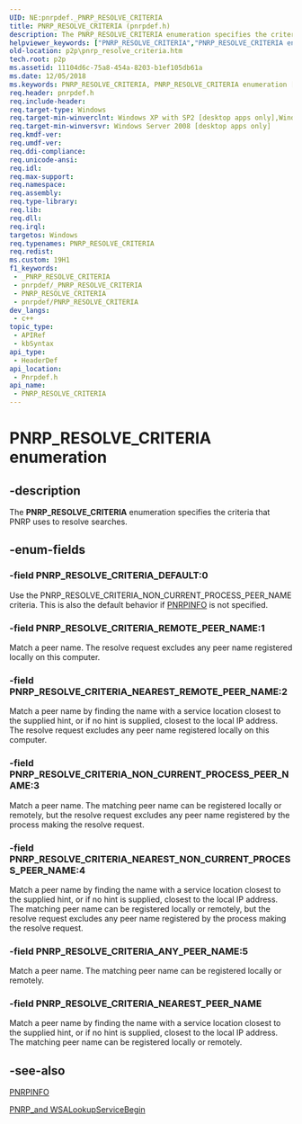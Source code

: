 ```yaml
---
UID: NE:pnrpdef._PNRP_RESOLVE_CRITERIA
title: PNRP_RESOLVE_CRITERIA (pnrpdef.h)
description: The PNRP_RESOLVE_CRITERIA enumeration specifies the criteria that PNRP uses to resolve searches.
helpviewer_keywords: ["PNRP_RESOLVE_CRITERIA","PNRP_RESOLVE_CRITERIA enumeration [Peer Networking]","PNRP_RESOLVE_CRITERIA_ANY_PEER_NAME","PNRP_RESOLVE_CRITERIA_DEFAULT","PNRP_RESOLVE_CRITERIA_NEAREST_NON_CURRENT_PROCESS_PEER_NAME","PNRP_RESOLVE_CRITERIA_NEAREST_PEER_NAME","PNRP_RESOLVE_CRITERIA_NEAREST_REMOTE_PEER_NAME","PNRP_RESOLVE_CRITERIA_NON_CURRENT_PROCESS_PEER_NAME","PNRP_RESOLVE_CRITERIA_REMOTE_PEER_NAME","p2p.pnrp_resolve_criteria","pnrpdef/PNRP_RESOLVE_CRITERIA","pnrpdef/PNRP_RESOLVE_CRITERIA_ANY_PEER_NAME","pnrpdef/PNRP_RESOLVE_CRITERIA_DEFAULT","pnrpdef/PNRP_RESOLVE_CRITERIA_NEAREST_NON_CURRENT_PROCESS_PEER_NAME","pnrpdef/PNRP_RESOLVE_CRITERIA_NEAREST_PEER_NAME","pnrpdef/PNRP_RESOLVE_CRITERIA_NEAREST_REMOTE_PEER_NAME","pnrpdef/PNRP_RESOLVE_CRITERIA_NON_CURRENT_PROCESS_PEER_NAME","pnrpdef/PNRP_RESOLVE_CRITERIA_REMOTE_PEER_NAME"]
old-location: p2p\pnrp_resolve_criteria.htm
tech.root: p2p
ms.assetid: 11104d6c-75a8-454a-8203-b1ef105db61a
ms.date: 12/05/2018
ms.keywords: PNRP_RESOLVE_CRITERIA, PNRP_RESOLVE_CRITERIA enumeration [Peer Networking], PNRP_RESOLVE_CRITERIA_ANY_PEER_NAME, PNRP_RESOLVE_CRITERIA_DEFAULT, PNRP_RESOLVE_CRITERIA_NEAREST_NON_CURRENT_PROCESS_PEER_NAME, PNRP_RESOLVE_CRITERIA_NEAREST_PEER_NAME, PNRP_RESOLVE_CRITERIA_NEAREST_REMOTE_PEER_NAME, PNRP_RESOLVE_CRITERIA_NON_CURRENT_PROCESS_PEER_NAME, PNRP_RESOLVE_CRITERIA_REMOTE_PEER_NAME, p2p.pnrp_resolve_criteria, pnrpdef/PNRP_RESOLVE_CRITERIA, pnrpdef/PNRP_RESOLVE_CRITERIA_ANY_PEER_NAME, pnrpdef/PNRP_RESOLVE_CRITERIA_DEFAULT, pnrpdef/PNRP_RESOLVE_CRITERIA_NEAREST_NON_CURRENT_PROCESS_PEER_NAME, pnrpdef/PNRP_RESOLVE_CRITERIA_NEAREST_PEER_NAME, pnrpdef/PNRP_RESOLVE_CRITERIA_NEAREST_REMOTE_PEER_NAME, pnrpdef/PNRP_RESOLVE_CRITERIA_NON_CURRENT_PROCESS_PEER_NAME, pnrpdef/PNRP_RESOLVE_CRITERIA_REMOTE_PEER_NAME
req.header: pnrpdef.h
req.include-header: 
req.target-type: Windows
req.target-min-winverclnt: Windows XP with SP2 [desktop apps only],Windows XP with SP1 with the Advanced Networking Pack for Windows XP
req.target-min-winversvr: Windows Server 2008 [desktop apps only]
req.kmdf-ver: 
req.umdf-ver: 
req.ddi-compliance: 
req.unicode-ansi: 
req.idl: 
req.max-support: 
req.namespace: 
req.assembly: 
req.type-library: 
req.lib: 
req.dll: 
req.irql: 
targetos: Windows
req.typenames: PNRP_RESOLVE_CRITERIA
req.redist: 
ms.custom: 19H1
f1_keywords:
 - _PNRP_RESOLVE_CRITERIA
 - pnrpdef/_PNRP_RESOLVE_CRITERIA
 - PNRP_RESOLVE_CRITERIA
 - pnrpdef/PNRP_RESOLVE_CRITERIA
dev_langs:
 - c++
topic_type:
 - APIRef
 - kbSyntax
api_type:
 - HeaderDef
api_location:
 - Pnrpdef.h
api_name:
 - PNRP_RESOLVE_CRITERIA
---
```


# PNRP_RESOLVE_CRITERIA enumeration


## -description

The <b>PNRP_RESOLVE_CRITERIA</b> enumeration specifies the criteria that PNRP uses to resolve searches.

## -enum-fields

### -field PNRP_RESOLVE_CRITERIA_DEFAULT:0

Use the PNRP_RESOLVE_CRITERIA_NON_CURRENT_PROCESS_PEER_NAME criteria. This is also the default behavior if <a href="/windows/desktop/api/pnrpns/ns-pnrpns-pnrpinfo_v1">PNRPINFO</a> is not specified.

### -field PNRP_RESOLVE_CRITERIA_REMOTE_PEER_NAME:1

Match a peer name. The resolve request excludes any  peer name registered locally on this computer.

### -field PNRP_RESOLVE_CRITERIA_NEAREST_REMOTE_PEER_NAME:2

Match a peer name by   finding the name with a service location closest to the supplied hint, or if no hint is supplied, closest to the local IP address.  The resolve request excludes any  peer name registered locally on this computer.

### -field PNRP_RESOLVE_CRITERIA_NON_CURRENT_PROCESS_PEER_NAME:3

Match a peer name. The matching peer name can be registered locally or remotely,  but the resolve request excludes  any peer name registered by the process making the resolve request.

### -field PNRP_RESOLVE_CRITERIA_NEAREST_NON_CURRENT_PROCESS_PEER_NAME:4

Match a peer name by   finding the name with a service location closest to the supplied hint, or if no hint is supplied, closest to the local IP address. The matching peer name can be registered locally or remotely, but the resolve request excludes  any peer name registered by the process making the resolve request.

### -field PNRP_RESOLVE_CRITERIA_ANY_PEER_NAME:5

Match a peer name. The matching peer name can be registered locally or remotely.

### -field PNRP_RESOLVE_CRITERIA_NEAREST_PEER_NAME

Match a peer name by   finding the name with a service location closest to the supplied hint, or if no hint is supplied, closest to the local IP address.  The matching peer name can be registered locally or remotely.

## -see-also

<a href="/windows/desktop/api/pnrpns/ns-pnrpns-pnrpinfo_v1">PNRPINFO</a>



<a href="/windows/desktop/P2PSdk/pnrp-and-wsalookupservicebegin">PNRP_and WSALookupServiceBegin</a>
